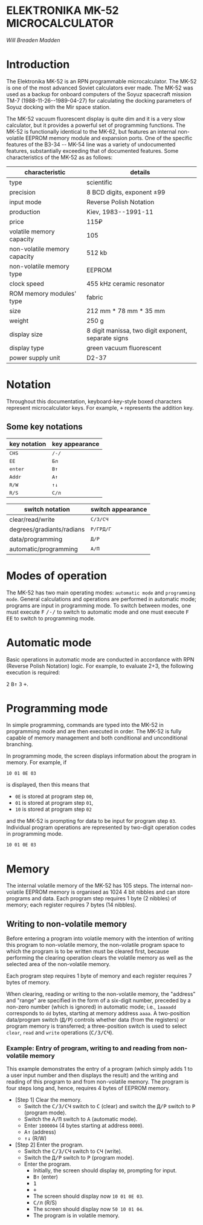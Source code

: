 # ELEKTRONIKA MK-52 MICROCALCULATOR

*Will Breaden Madden*

# Introduction

The Elektronika MK-52 is an RPN programmable microcalculator. The MK-52 is one of the most advanced Soviet calculators ever made. The MK-52 was used as a backup for onboard computers of the Soyuz spacecraft mission TM-7 (1988-11-26--1989-04-27) for calculating the docking parameters of Soyuz docking with the Mir space station.

The MK-52 vacuum fluorescent display is quite dim and it is a very slow calculator, but it provides a powerful set of programming functions. The MK-52 is functionally identical to the MK-62, but features an internal non-volatile EEPROM memory module and expansion ports. One of the specific features of the B3-34 -- MK-54 line was a variety of undocumented features, substantially exceeding that of documented features. Some characteristics of the MK-52 as as follows:

|**characteristic**          |**details**                                        |
|----------------------------|---------------------------------------------------|
|type                        |scientific                                         |
|precision                   |8 BCD digits, exponent ±99                         |
|input mode                  |Reverse Polish Notation                            |
|production                  |Kiev, 1983--1991-11                                |
|price                       |115₽                                                                                              |
|volatile memory capacity    |105                                                |
|non-volatile memory capacity|512 kb                                             |
|non-volatile memory type    |EEPROM                                             |
|clock speed                 |455 kHz ceramic resonator                          |
|ROM memory modules' type    |fabric                                             |
|size                        |212 mm * 78 mm * 35 mm                             |
|weight                      |250 g                                              |
|display size                |8 digit manissa, two digit exponent, separate signs|
|display type                |green vacuum fluorescent                           |
|power supply unit           |D2-37                                              |

# Notation

Throughout this documentation, keyboard-key-style boxed characters represent microcalculator keys. For example, <kbd>+</kbd> represents the addition key.

## Some key notations

|**key notation**         |**key appearance**                    |
|-------------------------|--------------------------------------|
|<kbd>CHS</kbd>           |<kbd>/-/</kbd>                        |
|<kbd>EE</kbd>            |<kbd>Бл</kbd>                         |
|<kbd>enter</kbd>         |<kbd>B↑</kbd>                         |
|<kbd>Addr</kbd>          |<kbd>A↑</kbd>                         |
|<kbd>R/W</kbd>           |<kbd>↑↓</kbd>                         |
|<kbd>R/S</kbd>           |<kbd>C/л</kbd>                        |

|**switch notation**      |**switch appearance**                 |
|-------------------------|--------------------------------------|
|clear/read/write         |<kbd>C/З/CЧ</kbd>                     |
|degrees/gradiants/radians|<kbd>Р/ГРД/Г</kbd>                    |
|data/programming         |<kbd>Д/P</kbd>                        |
|automatic/programming    |<kbd>A/П</kbd>                        |

# Modes of operation

The MK-52 has two main operating modes: `automatic mode` and `programming mode`. General calculations and operations are performed in automatic mode; programs are input in programming mode. To switch between modes, one must execute <kbd>F</kbd> <kbd>/-/</kbd> to switch to automatic mode and one must execute <kbd>F</kbd> <kbd>EE</kbd> to switch to programming mode.

# Automatic mode

Basic operations in automatic mode are conducted in accordance with RPN (Reverse Polish Notation) logic. For example, to evaluate 2+3, the following execution is required: 

   <kbd>2</kbd> <kbd>B↑</kbd> <kbd>3</kbd> <kbd>+</kbd>.

# Programming mode

In simple programming, commands are typed into the MK-52 in programming mode and are then executed in order. The MK-52 is fully capable of memory management and both conditional and unconditional branching.

In programming mode, the screen displays information about the program in memory. For example, if

    10 01 0E 03

is displayed, then this means that

- `0E` is stored at program step `00`,
- `01` is stored at program step `01`,
- `10` is stored at program step `02`

and the MK-52 is prompting for data to be input for program step `03`. Individual program operations are represented by two-digit operation codes in programming mode.

    10 01 0E 03

# Memory

The internal volatile memory of the MK-52 has 105 steps. The internal non-volatile EEPROM memory is organised as 1024 4 bit nibbles and can store programs and data. Each program step requires 1 byte (2 nibbles) of memory; each register requires 7 bytes (14 nibbles).

## Writing to non-volatile memory

Before entering a program into volatile memory with the intention of writing this program to non-volatile memory, the non-volatile program space to which the program is to be written must be cleared first, because performing the clearing operation clears the volatile memory as well as the selected area of the non-volatile memory.

Each program step requires 1 byte of memory and each register requires 7 bytes of memory.

When clearing, reading or writing to the non-volatile memory, the "address" and "range" are specified in the form of a six-digit number, preceded by a non-zero number (which is ignored) in automatic mode; i.e., `1aaaadd` corresponds to `dd` bytes, starting at memory address `aaaa`. A two-position data/program switch (<kbd>Д/P</kbd>) controls whether data (from the registers) or program memory is transferred; a three-position switch is used to select `clear`, `read` and `write` operations (<kbd>C/З/CЧ</kbd>).

### Example: Entry of program, writing to and reading from non-volatile memory

This example demonstrates the entry of a program (which simply adds 1 to a user input number and then displays the result) and the writing and reading of this program to and from non-volatile memory. The program is four steps long and, hence, requires 4 bytes of EEPROM memory.


- [Step 1] Clear the memory.
    - Switch the <kbd>C/З/CЧ</kbd> switch to <kbd>C</kbd> (clear) and switch the <kbd>Д/P</kbd> switch to <kbd>P</kbd> (program mode).
    - Switch the <kbd>A/П</kbd> switch to <kbd>A</kbd> (automatic mode).
    - Enter `1000004` (4 bytes starting at address `0000`).
    - <kbd>A↑</kbd> (address)
    - <kbd>↑↓</kbd> (R/W)
- [Step 2] Enter the program.
    - Switch the <kbd>C/З/CЧ</kbd> switch to <kbd>CЧ</kbd> (write).
    - Switch the <kbd>Д/P</kbd> switch to <kbd>P</kbd> (program mode).
    - Enter the program.
        - Initially, the screen should display `00`, prompting for input.
        - <kbd>B↑</kbd> (enter)
        - <kbd>1</kbd>
        - <kbd>+</kbd>
        - The screen should display now `10 01 0E 03`.
        - <kbd>C/л</kbd> (R/S)
        - The screen should display now `50 10 01 04`.
        - The program is in volatile memory.
